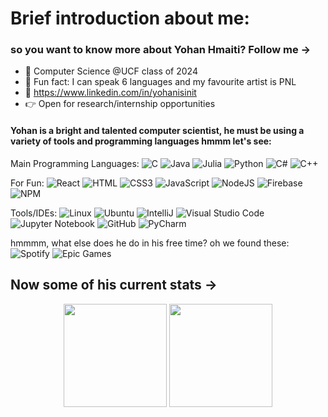 # Brief introduction about me:
### so you want to know more about Yohan Hmaiti? Follow me ->

- 🖤 Computer Science @UCF class of 2024
- :raised_hands: Fun fact: I can speak 6 languages and my favourite artist is PNL 
- :link: https://www.linkedin.com/in/yohanisinit
- :point_right: Open for research/internship opportunities

#### Yohan is a bright and talented computer scientist, he must be using a variety of tools and programming languages hmmm let's see:

Main Programming Languages:
![C](https://img.shields.io/badge/-C-8abf49?style=flat&logo=c&logoColor=white)
![Java](https://img.shields.io/badge/-Java-ae54ff?style=flat&logo=Java&logoColor=white)
![Julia](https://img.shields.io/badge/-Julia-9558B2?style=for-the-badge&logo=julia&logoColor=white)
![Python](https://img.shields.io/badge/-Python-ff4db8?style=flat&logo=python&logoColor=white)
![C#](https://img.shields.io/badge/c%23-%23239120.svg?style=for-the-badge&logo=c-sharp&logoColor=white)
![C++](https://img.shields.io/badge/c++-%2300599C.svg?style=for-the-badge&logo=c%2B%2B&logoColor=white)

For Fun:
![React](https://img.shields.io/badge/react-%2320232a.svg?style=for-the-badge&logo=react&logoColor=%2361DAFB)
![HTML](https://img.shields.io/badge/-HTML-4eaff2?style=flat&logo=HTML5&logoColor=white)
![CSS3](https://img.shields.io/badge/css3-%231572B6.svg?style=for-the-badge&logo=css3&logoColor=white)
![JavaScript](https://img.shields.io/badge/-Javascript-ff4d66?style=flat&logo=node.js&logoColor=white)
![NodeJS](https://img.shields.io/badge/node.js-6DA55F?style=for-the-badge&logo=node.js&logoColor=white)
![Firebase](https://img.shields.io/badge/firebase-%23039BE5.svg?style=for-the-badge&logo=firebase)
![NPM](https://img.shields.io/badge/NPM-%23000000.svg?style=for-the-badge&logo=npm&logoColor=white)

Tools/IDEs:
![Linux](https://img.shields.io/badge/Linux-FCC624?style=for-the-badge&logo=linux&logoColor=black)
![Ubuntu](https://img.shields.io/badge/-Ubuntu-orange?style=flat&logo=ubuntu&logoColor=white)
![IntelliJ](https://img.shields.io/badge/-IntelliJ-ff4db8?style=flat&logo=intellijidea&logoColor=white)
![Visual Studio Code](https://img.shields.io/badge/-VS_Code-ae54ff?style=flat&logo=visualstudiocode&logoColor=white)
![Jupyter Notebook](https://img.shields.io/badge/jupyter-%23FA0F00.svg?style=for-the-badge&logo=jupyter&logoColor=white)
![GitHub](https://img.shields.io/badge/github-%23121011.svg?style=for-the-badge&logo=github&logoColor=white)
![PyCharm](https://img.shields.io/badge/pycharm-143?style=for-the-badge&logo=pycharm&logoColor=black&color=black&labelColor=green)

hmmmm, what else does he do in his free time? oh we found these:
![Spotify](https://img.shields.io/badge/-Music-8abf49?style=flat&logo=spotify&logoColor=white)
![Epic Games](https://img.shields.io/badge/epicgames-%23313131.svg?style=for-the-badge&logo=epicgames&logoColor=white)

Now some of his current stats ->
---

<p align="center">
	<img height="165px" src="https://github-readme-stats.vercel.app/api?username=YHmaiti&show_icons=true&count_private=true&title_color=e041a0&text_color=1f1f1f&icon_color=368cc9">
	<img height="165px" src="https://github-readme-stats.vercel.app/api/top-langs/?username=YHmaiti&layout=compact&count_private=false&hide=css&title_color=e041a0&text_color=1f1f1f&icon_color=368cc9">
</p>


